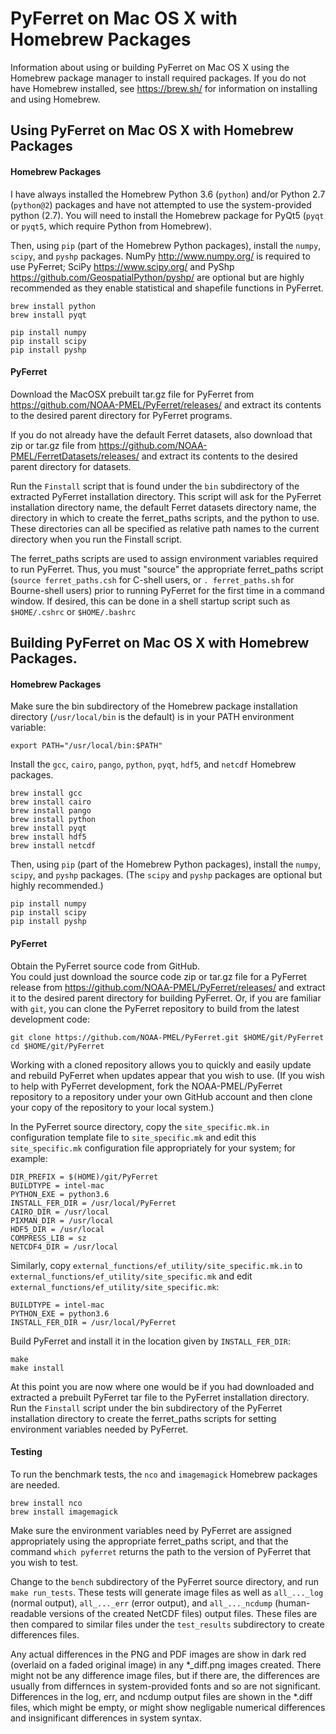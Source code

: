 # PyFerret on Mac OS X with Homebrew Packages 
Information about using or building PyFerret on Mac OS X using 
the Homebrew package manager to install required packages. 
If you do not have Homebrew installed, see https://brew.sh/
for information on installing and using Homebrew. 

## Using PyFerret on Mac OS X with Homebrew Packages

#### Homebrew Packages

I have always installed the Homebrew Python 3.6 (`python`) and/or 
Python 2.7 (`python@2`) packages and have not attempted to use the 
system-provided python (2.7). 
You will need to install the Homebrew package for PyQt5 (`pyqt` or 
`pyqt5`, which require Python from Homebrew). 

Then, using `pip` (part of the Homebrew Python packages), install 
the `numpy`, `scipy`, and `pyshp` packages. 
NumPy http://www.numpy.org/ is required to use PyFerret; 
SciPy https://www.scipy.org/ and 
PyShp https://github.com/GeospatialPython/pyshp/ 
are optional but are highly recommended as they enable 
statistical and shapefile functions in PyFerret.

    brew install python
    brew install pyqt

    pip install numpy
    pip install scipy
    pip install pyshp

#### PyFerret

Download the MacOSX prebuilt tar.gz file for PyFerret from 
https://github.com/NOAA-PMEL/PyFerret/releases/ and extract its 
contents to the desired parent directory for PyFerret programs.  

If you do not already have the default Ferret datasets, also download 
that zip or tar.gz file from 
https://github.com/NOAA-PMEL/FerretDatasets/releases/ 
and extract its contents to the desired parent directory for datasets.

Run the `Finstall` script that is found under the `bin` subdirectory 
of the extracted PyFerret installation directory. 
This script will ask for the PyFerret installation directory name, 
the default Ferret datasets directory name, the directory in which 
to create the ferret_paths scripts, and the python to use. 
These directories can all be specified as relative path names to the 
current directory when you run the Finstall script.

The ferret_paths scripts are used to assign environment variables 
required to run PyFerret.
Thus, you must "source" the appropriate ferret_paths script 
(`source ferret_paths.csh` for C-shell users, or `. ferret_paths.sh` 
for Bourne-shell users) prior to running PyFerret for the first 
time in a command window.
If desired, this can be done in a shell startup script such as 
`$HOME/.cshrc` or `$HOME/.bashrc`

## Building PyFerret on Mac OS X with Homebrew Packages.

#### Homebrew Packages

Make sure the bin subdirectory of the Homebrew package installation 
directory (`/usr/local/bin` is the default) is in your PATH environment
variable: 

    export PATH="/usr/local/bin:$PATH"

Install the `gcc`, `cairo`, `pango`, `python`, `pyqt`, `hdf5`, and 
`netcdf` Homebrew packages.

    brew install gcc
    brew install cairo
    brew install pango
    brew install python
    brew install pyqt
    brew install hdf5
    brew install netcdf

Then, using `pip` (part of the Homebrew Python packages), install the 
`numpy`, `scipy`, and `pyshp` packages.  (The `scipy` and `pyshp` 
packages are optional but highly recommended.) 

    pip install numpy
    pip install scipy
    pip install pyshp

#### PyFerret

Obtain the PyFerret source code from GitHub.  
You could just download the source code zip or tar.gz file for a PyFerret 
release from https://github.com/NOAA-PMEL/PyFerret/releases/ and extract 
it to the desired parent directory for building PyFerret. 
Or, if you are familiar with `git`, you can clone the PyFerret repository 
to build from the latest development code:

    git clone https://github.com/NOAA-PMEL/PyFerret.git $HOME/git/PyFerret
    cd $HOME/git/PyFerret

Working with a cloned repository allows you to quickly and easily update 
and rebuild PyFerret when updates appear that you wish to use.
(If you wish to help with PyFerret development, fork the NOAA-PMEL/PyFerret 
repository to a repository under your own GitHub account and then clone your 
copy of the repository to your local system.)

In the PyFerret source directory, copy the `site_specific.mk.in` configuration 
template file to `site_specific.mk` and edit this `site_specific.mk` 
configuration file appropriately for your system; for example:

    DIR_PREFIX = $(HOME)/git/PyFerret
    BUILDTYPE = intel-mac
    PYTHON_EXE = python3.6
    INSTALL_FER_DIR = /usr/local/PyFerret
    CAIRO_DIR = /usr/local
    PIXMAN_DIR = /usr/local
    HDF5_DIR = /usr/local
    COMPRESS_LIB = sz
    NETCDF4_DIR = /usr/local

Similarly, copy `external_functions/ef_utility/site_specific.mk.in` to 
`external_functions/ef_utility/site_specific.mk` and edit 
`external_functions/ef_utility/site_specific.mk`:

    BUILDTYPE = intel-mac
    PYTHON_EXE = python3.6
    INSTALL_FER_DIR = /usr/local/PyFerret

Build PyFerret and install it in the location given by `INSTALL_FER_DIR`:

    make
    make install

At this point you are now where one would be if you had downloaded and 
extracted a prebuilt PyFerret tar file to the PyFerret installation 
directory.
Run the `Finstall` script under the bin subdirectory of the PyFerret 
installation directory to create the ferret_paths scripts for setting 
environment variables needed by PyFerret.

#### Testing

To run the benchmark tests, the `nco` and `imagemagick` Homebrew 
packages are needed.

    brew install nco
    brew install imagemagick

Make sure the environment variables need by PyFerret are assigned 
appropriately using the appropriate ferret_paths script, and that 
the command `which pyferret` returns the path to the version of 
PyFerret that you wish to test.

Change to the `bench` subdirectory of the PyFerret source directory, 
and run `make run_tests`.
These tests will generate image files as well as `all_..._log` 
(normal output), `all_..._err` (error output), and `all_..._ncdump` 
(human-readable versions of the created NetCDF files) output files.
These files are then compared to similar files under the `test_results` 
subdirectory to create differences files.

Any actual differences in the PNG and PDF images are show in dark red 
(overlaid on a faded original image) in any *_diff.png images created. 
There might not be any difference image files, but if there are, the 
differences are usually from differnces in system-provided fonts and 
so are not significant.
Differences in the log, err, and ncdump output files are shown in the 
*.diff files, which might be empty, or might show negligable numerical 
differences and insignificant differences in system syntax.

